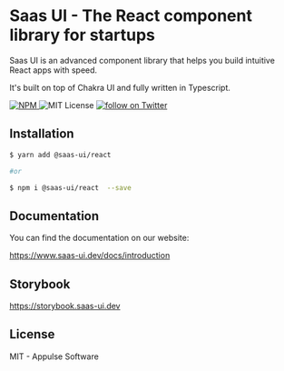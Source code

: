 # Saas UI - The React component library for startups

Saas UI is an advanced component library that helps you build intuitive React apps with speed.

It's built on top of Chakra UI and fully written in Typescript.

<p>
  <a href="https://www.npmjs.com/package/@saas-ui/react">
    <img src="https://img.shields.io/npm/v/@saas-ui/react" alt="NPM">
  </a>
  <img alt="MIT License" src="https://img.shields.io/github/license/saas-js/saas-ui"/>
  <a href="https://twitter.com/intent/follow?screen_name=saas_js">
    <img src="https://img.shields.io/twitter/follow/saas_js?style=social&logo=twitter" alt="follow on Twitter">
  </a>
</p>

## Installation

```sh
$ yarn add @saas-ui/react

#or

$ npm i @saas-ui/react  --save
```

## Documentation

You can find the documentation on our website:

https://www.saas-ui.dev/docs/introduction

## Storybook

https://storybook.saas-ui.dev

## License

MIT - Appulse Software
